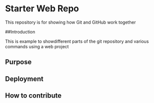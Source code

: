 # Starter Web Repo

This repository is for showing how Git and GitHub work together

##Introduction

This is example to showdifferent parts of the git repository and various commands using a web project

## Purpose

## Deployment

## How to contribute
